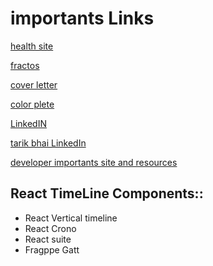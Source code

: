 
# importants Links 

[health site](https://health-care-g15iz39v8-jihanstk.vercel.app/)

[fractos](https://fractos-client.vercel.app/)

[cover letter](https://docs.google.com/presentation/d/1qsd-F5gyPtSpOm1SHLSE-GQfiJjWkkLK/edit#slide=id.p1)

[color plete](https://colorhunt.co/palettes/)

[LinkedIN](https://docs.google.com/presentation/d/1UFZiA7700ojboj96ZbRqI0CmulpdIjWP/edit#slide=id.p1)

[tarik bhai LinkedIn ](https://www.linkedin.com/pulse/ahmad-tarique-hasan-3c%3FtrackingId=zUlO6akIQOe0TDigw0bfLQ%253D%253D/?trackingId=zUlO6akIQOe0TDigw0bfLQ%3D%3D)

[developer importants site and resources](https://docs.google.com/presentation/d/12olU-FQsPRWt7Y7XOvKtKiGoMbMGBSPVf7Vsvzsi4-k/edit#slide=id.gc6f980f91_0_0)

## React TimeLine Components::

+ React Vertical timeline
+ React Crono
+ React suite
+ Fragppe Gatt
